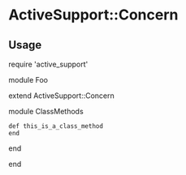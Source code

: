 # ActiveSupport::Concern

## Usage

require 'active_support'

module Foo

  extend ActiveSupport::Concern

  module ClassMethods

    def this_is_a_class_method
    end

  end

end